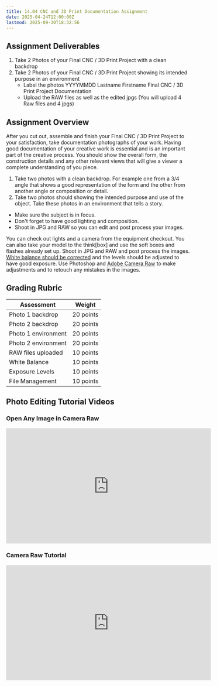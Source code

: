 ```yaml
---
title: 14.04 CNC and 3D Print Documentation Assignment
date: 2025-04-24T12:00:00Z
lastmod: 2025-09-30T18:32:56
---
```


## Assignment Deliverables

1. Take 2 Photos of your Final CNC / 3D Print Project with a clean backdrop
2. Take 2 Photos of your Final CNC / 3D Print Project showing its intended purpose in an environment
   - Label the photos YYYYMMDD Lastname Firstname Final CNC / 3D Print Project Documentation
   - Upload the RAW files as well as the edited jpgs (You will upload 4 Raw files and 4 jpgs)

## Assignment Overview

After you cut out, assemble and finish your Final CNC / 3D Print Project to your satisfaction, take documentation photographs of your work. Having good documentation of your creative work is essential and is an important part of the creative process. You should show the overall form, the construction details and any other relevant views that will give a viewer a complete understanding of you piece.

1. Take two photos with a clean backdrop. For example one from a 3/4 angle that shows a good representation of the form and the other from another angle or composition or detail.
2. Take two photos should showing the intended purpose and use of the object. Take these photos in an environment that tells a story.

- Make sure the subject is in focus.
- Don't forget to have good lighting and composition.
- Shoot in JPG and RAW so you can edit and post process your images.

You can check out lights and a camera from the equipment checkout. You can also take your model to the think\[box\] and use the soft boxes and flashes already set up. Shoot in JPG and RAW and post process the images. [White balance should be corrected](https://www.youtube.com/watch?v=m0yZEWUSahk) and the levels should be adjusted to have good exposure. Use Photoshop and [Adobe Camera Raw](https://www.youtube.com/watch?v=11jwSwUu2WI) to make adjustments and to retouch any mistakes in the images.

## Grading Rubric

<div class="responsive-table-markdown">

| Assessment          | Weight    |
| ------------------- | --------- |
| Photo 1 backdrop    | 20 points |
| Photo 2 backdrop    | 20 points |
| Photo 1 environment | 20 points |
| Photo 2 environment | 20 points |
| RAW files uploaded  | 10 points |
| White Balance       | 10 points |
| Exposure Levels     | 10 points |
| File Management     | 10 points |

</div>

## Photo Editing Tutorial Videos

<div class="video-grid">

<div class="video-card">

### Open Any Image in Camera Raw

<div class="iframe-16-9-container"><iframe class="youTubeIframe" src="https://www.youtube.com/embed/ftMICesJwGc?rel=0" width="560" height="315" frameborder="0" allow="accelerometer; autoplay; clipboard-write; encrypted-media; gyroscope; picture-in-picture; web-share" referrerpolicy="strict-origin-when-cross-origin" allowfullscreen></iframe>
</div>
</div>

<div class="video-card">

### Camera Raw Tutorial

<div class="iframe-16-9-container"><iframe class="youTubeIframe" src="https://www.youtube.com/embed/11jwSwUu2WI?rel=0" width="560" height="315" frameborder="0" allow="accelerometer; autoplay; clipboard-write; encrypted-media; gyroscope; picture-in-picture; web-share" referrerpolicy="strict-origin-when-cross-origin" allowfullscreen></iframe>
</div>
</div>

</div>
